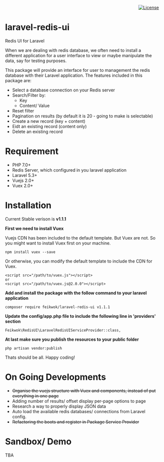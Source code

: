 <p align="right">
<a href="https://packagist.org/packages/laravel/framework"><img src="https://poser.pugx.org/laravel/framework/license.svg" alt="License"></a>
</p>

# laravel-redis-ui
Redis UI for Laravel

When we are dealing with redis database, we often need to install a different application for a user interface to view or maybe manipulate the data, say for testing purposes.

This package will provide an interface for user to management the redis database with their Laravel application. The features included in this package are:

- Select a database connection on your Redis server
- Search/Filter by:
  - Key
  - Content/ Value
- Reset filter
- Pagination on results (by default it is 20 - going to make is selectable)
- Create a new record (key + content)
- Eidt an existing record (content only)
- Delete an existing record

# Requirement
- PHP 7.0+
- Redis Server, which configured in you laravel application
- Laravel 5.3+
- Vuejs 2.0+
- Vuex 2.0+

# Installation
Current Stable verison is **v1.1.1**

**First we need to install Vuex**

Vuejs CDN has been included to the default template. But Vuex are not. So you might want to install Vuex first on your machine.

```
npm install vuex --save
```

Or otherwise, you can modify the default template to include the CDN for Vuex.

```
<script src="/path/to/vuex.js"></script>
or
<script src="/path/to/vuex.js@2.0.0"></script>
```

**Add and install the package with the follow command to your laravel application**
```
composer require feikwok/laravel-redis-ui v1.1.1
```
**Update the config/app.php file to include the following line in 'providers' section**
```
Feikwok\RedisUI\LaravelRedisUIServiceProvider::class,
```
**At last make sure you publish the resources to your public folder**
```
php artisan vendor:publish
```
Thats should be all. Happy coding!

# On Going Developments
- ~~Organise the vuejs structure with Vuex and components, instead of put everything in one page~~
- Adding number of results/ offset display per-page options to page
- Research a way to properly display JSON data
- Auto load the available redis databases/ connections from Laravel config.
- ~~Refactoring the boots and register in Package Service Provider~~

# Sandbox/ Demo
TBA

